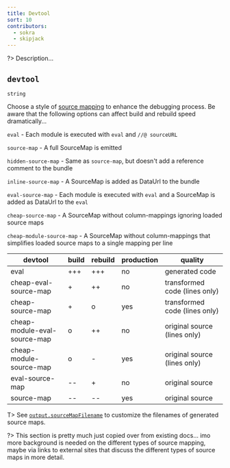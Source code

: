 ```yaml
---
title: Devtool
sort: 10
contributors:
  - sokra
  - skipjack
---
```


?> Description...

## `devtool`

`string`

Choose a style of [source mapping](http://blog.teamtreehouse.com/introduction-source-maps) to enhance the debugging process. Be aware that the following options can affect build and rebuild speed dramatically...

`eval` - Each module is executed with `eval` and `//@ sourceURL`

`source-map` - A full SourceMap is emitted

`hidden-source-map` - Same as `source-map`, but doesn't add a reference comment to the bundle

`inline-source-map` - A SourceMap is added as DataUrl to the bundle

`eval-source-map` - Each module is executed with `eval` and a SourceMap is added as DataUrl to the `eval`

`cheap-source-map` - A SourceMap without column-mappings ignoring loaded source maps

`cheap-module-source-map` - A SourceMap without column-mappings that simplifies loaded source maps to a single mapping per line

 devtool                      | build | rebuild | production | quality
------------------------------|-------|---------|------------|--------------------------
 eval                         | +++   | +++     | no         | generated code
 cheap-eval-source-map        | +     | ++      | no         | transformed code (lines only)
 cheap-source-map             | +     | o       | yes        | transformed code (lines only)
 cheap-module-eval-source-map | o     | ++      | no         | original source (lines only)
 cheap-module-source-map      | o     | -       | yes        | original source (lines only)
 eval-source-map              | --    | +       | no         | original source
 source-map                   | --    | --      | yes        | original source


T> See [`output.sourceMapFilename`](/configuration/output#output-sourcemapfilename) to customize the filenames of generated source maps.

?> This section is pretty much just copied over from existing docs... imo more background is needed on the different types of source mapping, maybe via links to external sites that discuss the different types of source maps in more detail.
